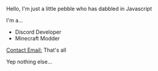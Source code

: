 Hello,
I'm just a little pebble who has dabbled in Javascript

I'm a...
- Discord Developer
- Minecraft Modder

[Contact Email:](spongecade.129@gmail.com)
That's all








Yep nothing else...
